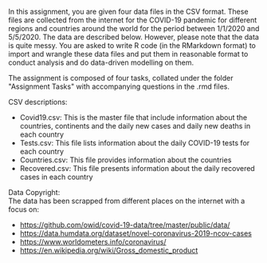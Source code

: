 In this assignment, you are given four data files in the CSV format. These files are collected from the internet for the COVID-19 pandemic for different regions and countries around the world for the period between 1/1/2020 and 5/5/2020. The data are described below. However, please note that the data is quite messy. You are asked to write R code (in the RMarkdown format) to import and wrangle these data files and put them in reasonable format to conduct analysis and do data-driven modelling on them.

The assignment is composed of four tasks, collated under the folder "Assignment Tasks" with accompanying questions in the .rmd files.

CSV descriptions:

- Covid19.csv: This is the master file that include information about the countries, continents and the daily new cases and daily new deaths in each country
- Tests.csv: This file lists information about the daily COVID-19 tests for each country
- Countries.csv: This file provides information about the countries
- Recovered.csv: This file presents information about the daily recovered cases in each country

Data Copyright: </br>
The data has been scrapped from different places on the internet with a focus on:

- https://github.com/owid/covid-19-data/tree/master/public/data/
- https://data.humdata.org/dataset/novel-coronavirus-2019-ncov-cases
- https://www.worldometers.info/coronavirus/
- https://en.wikipedia.org/wiki/Gross_domestic_product
